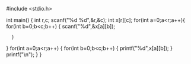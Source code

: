 
#include <stdio.h>

int main()
{
   int r,c;
   scanf("%d %d",&r,&c);
   int x[r][c];
  for(int a=0;a<r;a++){
      for(int b=0;b<c;b++)
      {
      scanf("%d",&x[a][b]);
 
      }
  }
  for(int a=0;a<r;a++)
   {
       for(int b=0;b<c;b++)
       {
           printf("%d",x[a][b]);
       }
       printf("\n");
   }
}
